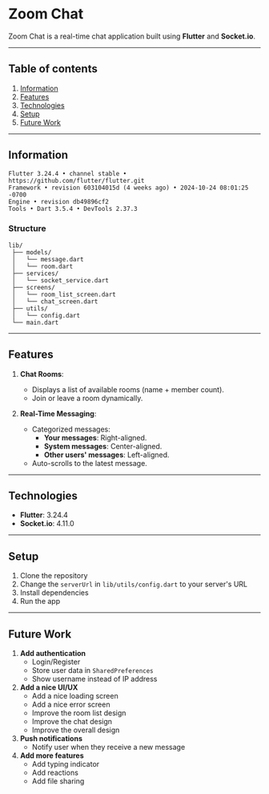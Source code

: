 # Zoom Chat

Zoom Chat is a real-time chat application built using **Flutter** and **Socket.io**.  

---

## Table of contents
1. [Information](#information)
2. [Features](#features)
3. [Technologies](#technologies)
4. [Setup](#setup)
5. [Future Work](#future-work)

---

## Information
```
Flutter 3.24.4 • channel stable • https://github.com/flutter/flutter.git
Framework • revision 603104015d (4 weeks ago) • 2024-10-24 08:01:25 -0700
Engine • revision db49896cf2
Tools • Dart 3.5.4 • DevTools 2.37.3
```

### Structure
```
lib/
 ├── models/
 │   └── message.dart
 │   └── room.dart
 ├── services/
 │   └── socket_service.dart
 ├── screens/
 │   └── room_list_screen.dart
 │   └── chat_screen.dart
 ├── utils/
 │   └── config.dart
 └── main.dart
```

---

## Features

1. **Chat Rooms**:
   - Displays a list of available rooms (name + member count).
   - Join or leave a room dynamically.

2. **Real-Time Messaging**:
   - Categorized messages:
     - **Your messages**: Right-aligned.
     - **System messages**: Center-aligned.
     - **Other users' messages**: Left-aligned.
   - Auto-scrolls to the latest message.

---

## Technologies

- **Flutter**: 3.24.4
- **Socket.io**: 4.11.0

---

## Setup

1. Clone the repository
2. Change the `serverUrl` in `lib/utils/config.dart` to your server's URL
3. Install dependencies
4. Run the app

---

## Future Work

1. **Add authentication**
    - Login/Register
    - Store user data in `SharedPreferences`
    - Show username instead of IP address
2. **Add a nice UI/UX**
    - Add a nice loading screen
    - Add a nice error screen
    - Improve the room list design
    - Improve the chat design
    - Improve the overall design
3. **Push notifications**
    - Notify user when they receive a new message
4. **Add more features**
    - Add typing indicator
    - Add reactions
    - Add file sharing
